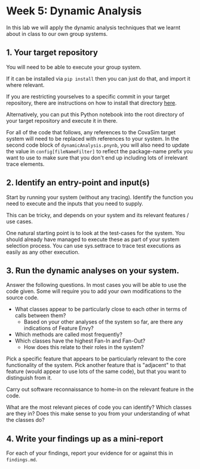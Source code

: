 # Week 5: Dynamic Analysis

In this lab we will apply the dynamic analysis techniques that we learnt about in class to our own group systems.

## 1. Your target repository

You will need to be able to execute your group system.

If it can be installed via ```pip install``` then you can just do that, and import it where relevant. 

If you are restricting yourselves to a specific commit in your target repository, there are instructions on how to 
install that directory [here](https://www.geeksforgeeks.org/how-to-install-a-python-package-from-a-github-repository/).

Alternatively, you can put this Python notebook into the root directory of your target repository and execute it 
in there.

For all of the code that follows, any references to the CovaSim target system will need to be replaced with references
to your system. In the second code block of ```dynamicAnalysis.pnynb```, you will also need to update the value in
```config[fileNameFilter]``` to reflect the package-name prefix you want to use to make sure that you don't end up 
including lots of irrelevant trace elements.

## 2. Identify an entry-point and input(s)

Start by running your system (without any tracing). Identify the function you need to execute and the inputs that you 
need to supply.

This can be tricky, and depends on your system and its relevant features / use cases.

One natural starting point is to look at the test-cases for the system. You should already have managed to execute these
as part of your system selection process. You can use sys.settrace to trace test executions as easily as any other
execution.

## 3. Run the dynamic analyses on your system.

Answer the following questions. In most cases you will be able to use the code given. Some will require you to add your
own modifications to the source code.

* What classes appear to be particularly close to each other in terms of calls between them?
  * Based on your other analyses of the system so far, are there any indications of Feature Envy?
* Which methods are called most frequently?
* Which classes have the highest Fan-In and Fan-Out?
  * How does this relate to their roles in the system?

Pick a specific feature that appears to be particularly relevant to the core functionality of the system. Pick another
feature that is "adjacent" to that feature (would appear to use lots of the same code), but that you want to distinguish
from it.

Carry out software reconnaissance to home-in on the relevant feature in the code.

What are the most relevant pieces of code you can identify? Which classes are they in? Does this make sense to you from
your understanding of what the classes do?

## 4. Write your findings up as a mini-report

For each of your findings, report your evidence for or against this in ```findings.md```.